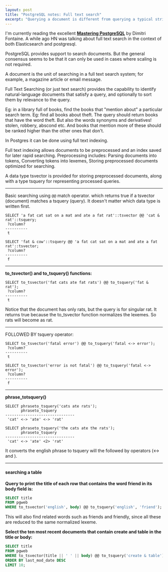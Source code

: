 ```yaml
---
layout: post
title: "PostgreSQL notes: Full text search"
excerpt: "Querying a document is different from querying a typical string or text data type"
---
```


I'm currently reading the excellent [__Mastering PostgreSQL__](https://masteringpostgresql.com/) by Dimitri Fontaine. A while ago HN was talking about full text search in the context of both Elasticsearch and postgresql.

PostgreSQL provides support to search documents. But the general consensus seems to be that it can only be used in cases where scaling is not required.

A document is the unit of searching in a full text search system; for example, a magazine article or email message.

Full Text Searching (or just text search) provides the capability to identify natural-language documents that satisfy a query, and optionally to sort them by relevance to the query.

Eg: in a library full of books, find the books that "mention about" a particular search term.
Eg: find all books about theft. The query should return books that have the word theft. But also the words synonyms and derivatives! stolen, robbery, abscond etc. And books that mention more of these should be ranked higher than the other ones that don't.

In Postgres it can be done using full text indexing.

Full text indexing allows documents to be preprocessed and an index saved for later rapid searching. Preprocessing includes: Parsing documents into tokens, Converting tokens into lexemes, Storing preprocessed documents optimized for searching.

A data type tsvector is provided for storing preprocessed documents, along with a type tsquery for representing processed queries.

---

Basic searching using `@@` match operator. which returns true if a tsvector (document) matches a tsquery (query). It doesn't matter which data type is written first.

```
SELECT 'a fat cat sat on a mat and ate a fat rat'::tsvector @@ 'cat & rat'::tsquery;
 ?column?
----------
 t

SELECT 'fat & cow'::tsquery @@ 'a fat cat sat on a mat and ate a fat rat'::tsvector;
 ?column?
----------
 f
```

---

__to_tsvector() and to_tsquery() functions:__

```
SELECT to_tsvector('fat cats ate fat rats') @@ to_tsquery('fat & rat');
 ?column? 
----------
 t
```

Notice that the document has only rats, but the query is for singular rat. It returns true because the to_tsvector function normalizes the lexemes. So rats will become as rat.

---

FOLLOWED BY tsquery operator:

```
SELECT to_tsvector('fatal error') @@ to_tsquery('fatal <-> error');
 ?column? 
----------
 t

SELECT to_tsvector('error is not fatal') @@ to_tsquery('fatal <-> error');
 ?column? 
----------
 f
```

---

__phrase\_totsquery()__

```
SELECT phraseto_tsquery('cats ate rats');
       phraseto_tsquery        
-------------------------------
 'cat' <-> 'ate' <-> 'rat'

SELECT phraseto_tsquery('the cats ate the rats');
       phraseto_tsquery        
-------------------------------
 'cat' <-> 'ate' <2> 'rat'
```

It converts the english phrase to tsquery will the followed by operators (<-> and <n>).

---

#### searching a table

__Query to print the title of each row that contains the word friend in its body field is:__

```sql
SELECT title
FROM pgweb
WHERE to_tsvector('english', body) @@ to_tsquery('english', 'friend');
```

This will also find related words such as friends and friendly, since all these are reduced to the same normalized lexeme.

__Select the ten most recent documents that contain create and table in the title or body:__

```sql
SELECT title
FROM pgweb
WHERE to_tsvector(title || ' ' || body) @@ to_tsquery('create & table')
ORDER BY last_mod_date DESC
LIMIT 10;
```
